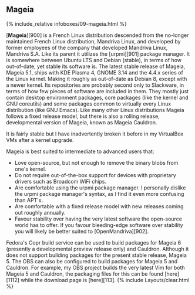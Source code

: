## Mageia
{% include_relative infoboxes/09-mageia.html %}

[**Mageia**][900] is a French Linux distribution descended from the no-longer maintained French Linux distribution, Mandriva Linux, and developed by former employees of the company that developed Mandriva Linux, Mandriva S.A. Like its parent it utilizes the [urpmi][901] package manager. It is somewhere between Ubuntu LTS and Debian (stable), in terms of how out-of-date, yet stable its software is. The latest stable release of Mageia, Mageia 5.1, ships with KDE Plasma 4, GNOME 3.14 and the 4.4.x series of the Linux kernel. Making it roughly as out-of-date as Debian 8, except with a newer kernel. Its repositories are probably second only to Slackware, in terms of how few pieces of software are included in them. They mostly just contain desktop environment packages, core packages (like the kernel and GNU coreutils) and some packages common to virtually every Linux distribution (like GNU Emacs). Like many other Linux distributions Mageia follows a fixed release model, but there is also a rolling release, developmental version of Mageia, known as Mageia Cauldron.

It is fairly stable but I have inadvertently broken it before in my VirtualBox VMs after a kernel upgrade.

Mageia is best suited to intermediate to advanced users that:

* Love open-source, but not enough to remove the binary blobs from one's kernel.
* Do not require out-of-the-box support for devices with proprietary drivers such as Broadcom WiFi chips.
* Are comfortable using the urpmi package manager. I personally dislike the urpmi package manager's syntax, as I find it even more confusing than APT's.
* Are comfortable with a fixed release model with new releases coming out roughly annually.
* Favour stability over having the very latest software the open-source world has to offer. If you favour bleeding-edge software over stability you will likely be better suited to [OpenMandriva][902].

Fedora's Copr build service can be used to build packages for Mageia 6 (presently a developmental preview release only) and Cauldron. Although it does not support building packages for the present stable release, Mageia 5. The OBS can also be configured to build packages for Mageia 5 and Cauldron. For example, my OBS project builds the very latest Vim for both Mageia 5 and Cauldron, the packaging files for this can be found [here][1112] while the download page is [here][113]. 
{% include Layouts/clear.html %}
